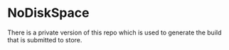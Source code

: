 # NoDiskSpace


There is a private version of this repo which is used to generate the build that is submitted to store.
